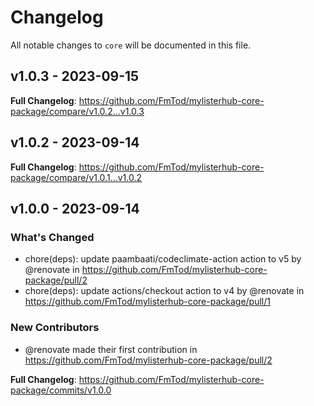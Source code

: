 # Changelog

All notable changes to `core` will be documented in this file.

## v1.0.3 - 2023-09-15

**Full Changelog**: https://github.com/FmTod/mylisterhub-core-package/compare/v1.0.2...v1.0.3

## v1.0.2 - 2023-09-14

**Full Changelog**: https://github.com/FmTod/mylisterhub-core-package/compare/v1.0.1...v1.0.2

## v1.0.0 - 2023-09-14

### What's Changed

- chore(deps): update paambaati/codeclimate-action action to v5 by @renovate in https://github.com/FmTod/mylisterhub-core-package/pull/2
- chore(deps): update actions/checkout action to v4 by @renovate in https://github.com/FmTod/mylisterhub-core-package/pull/1

### New Contributors

- @renovate made their first contribution in https://github.com/FmTod/mylisterhub-core-package/pull/2

**Full Changelog**: https://github.com/FmTod/mylisterhub-core-package/commits/v1.0.0

